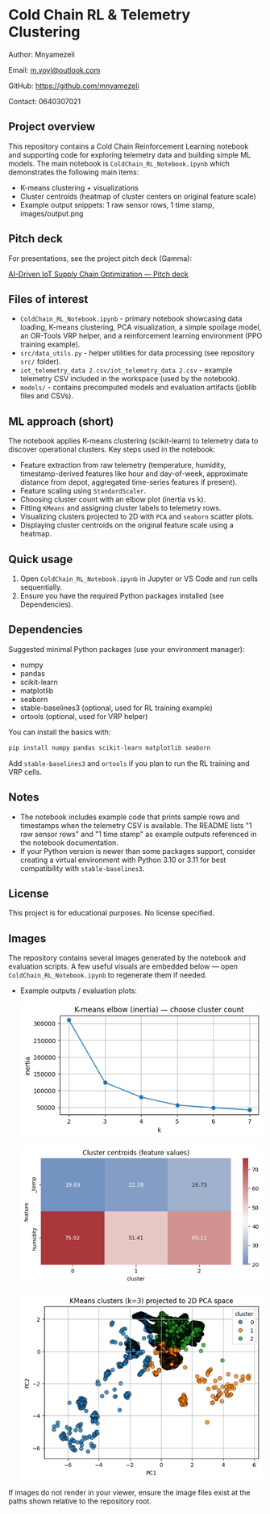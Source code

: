 # Cold Chain RL & Telemetry Clustering

Author: Mnyamezeli

Email: m.voyi@outlook.com

GitHub: https://github.com/mnyamezeli

Contact: 0640307021

## Project overview

This repository contains a Cold Chain Reinforcement Learning notebook and supporting code for exploring telemetry data and building simple ML models. The main notebook is `ColdChain_RL_Notebook.ipynb` which demonstrates the following main items:

- K-means clustering + visualizations
- Cluster centroids (heatmap of cluster centers on original feature scale)
- Example output snippets: 1 raw sensor rows, 1 time stamp, images/output.png

## Pitch deck

For presentations, see the project pitch deck (Gamma):

[AI-Driven IoT Supply Chain Optimization — Pitch deck](https://gamma.app/docs/AI-Driven-IoT-Supply-Chain-Optimization-A-Sustainable-Solution-to-pzwr8pun08zxc8t?mode=doc)

## Files of interest

- `ColdChain_RL_Notebook.ipynb` - primary notebook showcasing data loading, K-means clustering, PCA visualization, a simple spoilage model, an OR-Tools VRP helper, and a reinforcement learning environment (PPO training example).
- `src/data_utils.py` - helper utilities for data processing (see repository `src/` folder).
- `iot_telemetry_data 2.csv/iot_telemetry_data 2.csv` - example telemetry CSV included in the workspace (used by the notebook).
- `models/` - contains precomputed models and evaluation artifacts (joblib files and CSVs).

## ML approach (short)

The notebook applies K-means clustering (scikit-learn) to telemetry data to discover operational clusters. Key steps used in the notebook:

- Feature extraction from raw telemetry (temperature, humidity, timestamp-derived features like hour and day-of-week, approximate distance from depot, aggregated time-series features if present).
- Feature scaling using `StandardScaler`.
- Choosing cluster count with an elbow plot (inertia vs k).
- Fitting `KMeans` and assigning cluster labels to telemetry rows.
- Visualizing clusters projected to 2D with `PCA` and `seaborn` scatter plots.
- Displaying cluster centroids on the original feature scale using a heatmap.

## Quick usage

1. Open `ColdChain_RL_Notebook.ipynb` in Jupyter or VS Code and run cells sequentially.
2. Ensure you have the required Python packages installed (see Dependencies).

## Dependencies

Suggested minimal Python packages (use your environment manager):

- numpy
- pandas
- scikit-learn
- matplotlib
- seaborn
- stable-baselines3 (optional, used for RL training example)
- ortools (optional, used for VRP helper)

You can install the basics with:

```powershell
pip install numpy pandas scikit-learn matplotlib seaborn
```

Add `stable-baselines3` and `ortools` if you plan to run the RL training and VRP cells.

## Notes

- The notebook includes example code that prints sample rows and timestamps when the telemetry CSV is available. The README lists "1 raw sensor rows" and "1 time stamp" as example outputs referenced in the notebook documentation.
- If your Python version is newer than some packages support, consider creating a virtual environment with Python 3.10 or 3.11 for best compatibility with `stable-baselines3`.

## License

This project is for educational purposes. No license specified.

## Images

The repository contains several images generated by the notebook and evaluation scripts. A few useful visuals are embedded below — open `ColdChain_RL_Notebook.ipynb` to regenerate them if needed.

- Example outputs / evaluation plots:

  ![Output 1](images/output1.png)

  ![Output 2](images/output2.png)

  ![Combined output](images/output.png)

If images do not render in your viewer, ensure the image files exist at the paths shown relative to the repository root.
